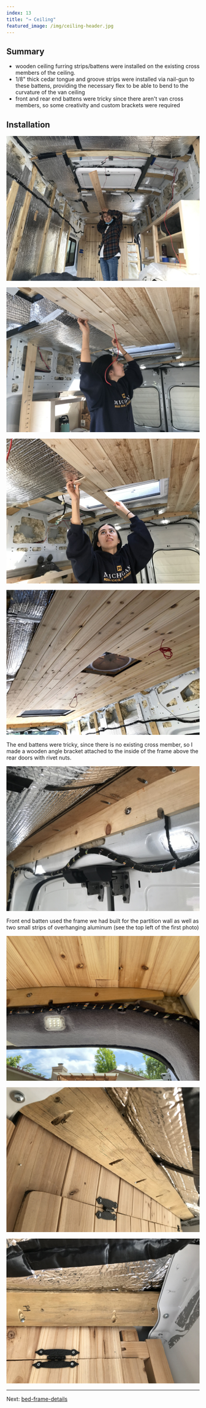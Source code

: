 ```yaml
---
index: 13
title: "→ Ceiling"
featured_image: /img/ceiling-header.jpg
---
```


## Summary
- wooden ceiling furring strips/battens were installed on the existing cross members of the ceiling. 
- 1/8" thick cedar tongue and groove strips were installed via nail-gun to these battens, providing the necessary flex to be able to bend to the curvature of the van ceiling
- front and rear end battens were tricky since there aren't van cross members, so some creativity and custom brackets were required 

## Installation 

![2021-04-07 16-55-34 (2)](img/2021-04-07%2016-55-34%20(2).jpeg)

![ceiling-1](img/ceiling-1.jpeg)

![2021-04-08 16-32-07](img/2021-04-08%2016-32-07.jpeg)


![ceiling-2](img/ceiling-2.jpeg)

The end battens were tricky, since there is no existing cross member, so I made a wooden angle bracket attached to the inside of the frame above the rear doors with rivet nuts.

![2021-04-08 11-45-09](img/2021-04-08%2011-45-09.jpeg)


Front end batten used the frame we had built for the partition wall as well as two small strips of overhanging aluminum (see the top left of the first photo)

![ceiling-3](img/ceiling-3.jpg)


![2021-04-06 13-03-59](img/2021-04-06%2013-03-59.jpeg)

![2021-04-06 13-03-44](img/2021-04-06%2013-03-44.jpeg)

---

Next:  [bed-frame-details](bed-frame-details)
